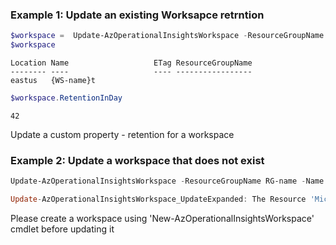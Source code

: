### Example 1: Update an existing Worksapce retrntion
```powershell
$workspace =  Update-AzOperationalInsightsWorkspace -ResourceGroupName RG-name -Name WS-name -RetentionInDay 42
$workspace
```
```output
Location Name                   ETag ResourceGroupName
-------- ----                   ---- -----------------
eastus   {WS-name}t
```
```powershell
$workspace.RetentionInDay
```
```output
42
```

Update a custom property - retention for a workspace

### Example 2: Update a workspace that does not exist
```powershell
Update-AzOperationalInsightsWorkspace -ResourceGroupName RG-name -Name WS-name -RetentionInDay 42

Update-AzOperationalInsightsWorkspace_UpdateExpanded: The Resource 'Microsoft.OperationalInsights/workspaces/{WS-name}' under resource group '{RG-name}' was not found. For more details please go to https://aka.ms/ARMResourceNotFoundFix
```

Please create a workspace using 'New-AzOperationalInsightsWorkspace' cmdlet before updating it
